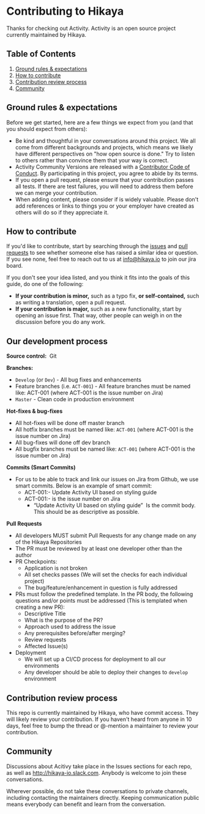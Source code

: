 # Contributing to Hikaya

Thanks for checking out Activity. Activity is an open source project currently maintained by Hikaya.

## Table of Contents

1. [Ground rules & expectations](#ground-rules--expectations)
2. [How to contribute](#how-to-contribute)
3. [Contribution review process](#contribution-review-process)
4. [Community](#community)


## Ground rules & expectations

Before we get started, here are a few things we expect from you (and that you should expect from others):

* Be kind and thoughtful in your conversations around this project. We all come from different backgrounds and projects, which means we likely have different perspectives on "how open source is done." Try to listen to others rather than convince them that your way is correct.
* Activity Community Versions are released with a [Contributor Code of Conduct](./CODE_OF_CONDUCT.md). By participating in this project, you agree to abide by its terms.
* If you open a pull request, please ensure that your contribution passes all tests. If there are test failures, you will need to address them before we can merge your contribution.
* When adding content, please consider if is widely valuable. Please don't add references or links to things you or your employer have created as others will do so if they appreciate it.

## How to contribute

If you'd like to contribute, start by searching through the [issues](https://github.com/hikaya/Activity/issues) and [pull requests](https://github.com/hikaya/Activity/pulls) to see whether someone else has raised a similar idea or question. If you see none, feel free to reach out to us at info@hikaya.io to join our jira board.

 If you don't see your idea listed, and you think it fits into the goals of this guide, do one of the following:
* **If your contribution is minor,** such as a typo fix, **or self-contained,** such as writing a translation, open a pull request.
* **If your contribution is major,** such as a new functionality, start by opening an issue first. That way, other people can weigh in on the discussion before you do any work.

## Our development process

**Source control:**  Git

**Branches:**

-   `Develop` (or `Dev`) - All bug fixes and enhancements
-   Feature branches (i.e. `ACT-001`) - All feature branches must be named like: ACT-001 (where ACT-001 is the issue number on Jira)
-   `Master` - Clean code in production environment

**Hot-fixes & bug-fixes**

-   All hot-fixes will be done off master branch
-   All hotfix branches must be named like: `ACT-001` (where ACT-001 is the issue number on Jira)
-   All bug-fixes will done off dev branch
-   All bugfix branches must be named like: `ACT-001` (where ACT-001 is the issue number on Jira)

**Commits (Smart Commits)**

-   For us to be able to track and link our issues on Jira from Github, we use smart commits. Below is an example of smart commit:
    -   ACT-001:- Update Activity UI based on styling guide
    -   ACT-001:- is the issue number on Jira
        -   “Update Activity UI based on styling guide”  Is the commit body. This should be as descriptive as possible.

**Pull Requests**

-   All developers MUST submit Pull Requests for any change made on any of the Hikaya Repositories
-   The PR must be reviewed by at least one developer other than the author
-   PR Checkpoints:
    -   Application is not broken
    -   All set checks passes (We will set the checks for each individual project)
    -   The bug/feature/enhancement in question is fully addressed
-   PRs must follow the predefined template. In the PR body, the following questions and/or points must be addressed (This is templated when creating a new PR):
    -   Descriptive Title
    -   What is the purpose of the PR?
    -   Approach used to address the issue
    -   Any prerequisites before/after merging?
    -   Review requests
    -   Affected Issue(s)
-   Deployment
    -   We will set up a CI/CD process for deployment to all our environments
    -   Any developer should be able to deploy their changes to `develop` environment

## Contribution review process

This repo is currently maintained by Hikaya, who have commit access. They will likely review your contribution. If you haven't heard from anyone in 10 days, feel free to bump the thread or @-mention a maintainer to review your contribution.

## Community

Discussions about Acitivy take place in the Issues sections for each repo, as well as http://hikaya-io.slack.com. Anybody is welcome to join these conversations.

Wherever possible, do not take these conversations to private channels, including contacting the maintainers directly. Keeping communication public means everybody can benefit and learn from the conversation.
